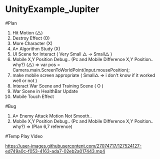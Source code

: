 # UnityExample_Jupiter

#Plan
1. Hit Motion (△)
2. Destroy Effect (O)
3. More Character (X)
4. A* Algorithm Study (X)
5. UI Scene for Interact ( Very Small △ -> Small△ )
6. Mobile X,Y Position Debug.. (Pc and Mobile Difference X,Y Position.. why?) (△) 
   => var pos = Camera.main.ScreenToWorldPoint(Input.mousePosition);
7. make mobile screen appropriate ( Small△ => i don't know if it worked well or not )
8. Interact War Scene and Training Scene ( O )
9. War Scene in HealthBar Update
10. Mobile Touch Effect

#Bug
1. A* Enemy Attack Motion Not Smooth..
2. Mobile X,Y Position Debug.. (Pc and Mobile Difference X,Y Position.. why?) => (Plan 6,7 reference)

#Temp Play Video


https://user-images.githubusercontent.com/27074717/127524127-ed749a0c-f053-4163-ada7-02eb2a017443.mp4



